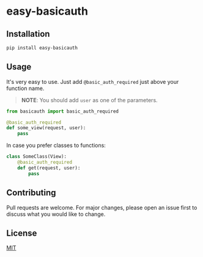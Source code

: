 # easy-basicauth


## Installation
```bash
pip install easy-basicauth
```

## Usage
It's very easy to use.
Just add `@basic_auth_required` just above your function name.
> **NOTE**: You should add `user` as one of the parameters.
```python
from basicauth import basic_auth_required

@basic_auth_required
def some_view(request, user):
    pass
```

In case you prefer classes to functions:
```python
class SomeClass(View):
    @basic_auth_required
    def get(request, user):
        pass
```



## Contributing
Pull requests are welcome. For major changes, please open an issue first to discuss what you would like to change.



## License
[MIT](https://github.com/bichanna/django-basicauth/blob/master/LICENSE)
